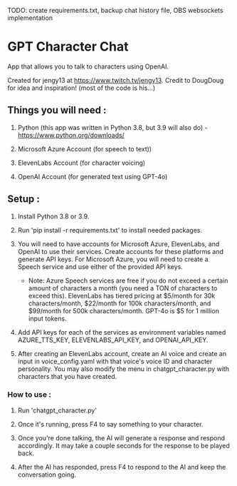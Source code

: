 TODO: create requirements.txt, backup chat history file, OBS websockets implementation

# GPT Character Chat
App that allows you to talk to characters using OpenAI.

Created for jengy13 at https://www.twitch.tv/jengy13.
Credit to DougDoug for idea and inspiration! (most of the code is his...)

## Things you will need :
1) Python (this app was written in Python 3.8, but 3.9 will also do) - https://www.python.org/downloads/

2) Microsoft Azure Account (for speech to text))

3) ElevenLabs Account (for character voicing)

4) OpenAI Account (for generated text using GPT-4o)


## Setup :
1) Install Python 3.8 or 3.9.

2) Run 'pip install -r requirements.txt' to install needed packages.

3) You will need to have accounts for Microsoft Azure, ElevenLabs, and OpenAI to use their services. Create accounts for these platforms and generate API keys. For Microsoft Azure, you will need to create a Speech service and use either of the provided API keys.
    - Note: Azure Speech services are free if you do not exceed a certain amount of characters a month (you need a TON of characters to exceed this). ElevenLabs has tiered pricing at $5/month for 30k characters/month, $22/month for 100k characters/month, and $99/month for 500k characters/month. GPT-4o is $5 for 1 million input tokens.

4) Add API keys for each of the services as environment variables named AZURE_TTS_KEY, ELEVENLABS_API_KEY, and OPENAI_API_KEY.

5) After creating an ElevenLabs account, create an AI voice and create an input in voice_config.yaml with that voice's voice ID and character personality. You may also modify the menu in chatgpt_character.py with characters that you have created.


### How to use : 
1) Run 'chatgpt_character.py'

2) Once it's running, press F4 to say something to your character.

3) Once you're done talking, the AI will generate a response and respond accordingly. It may take a couple seconds for the response to be played back.

4) After the AI has responded, press F4 to respond to the AI and keep the conversation going.
